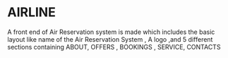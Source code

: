 # AIRLINE
A front end of Air Reservation system is made which includes the basic layout like name of the Air Reservation System , A logo ,and 5 different sections containing ABOUT, OFFERS , BOOKINGS , SERVICE, CONTACTS 
